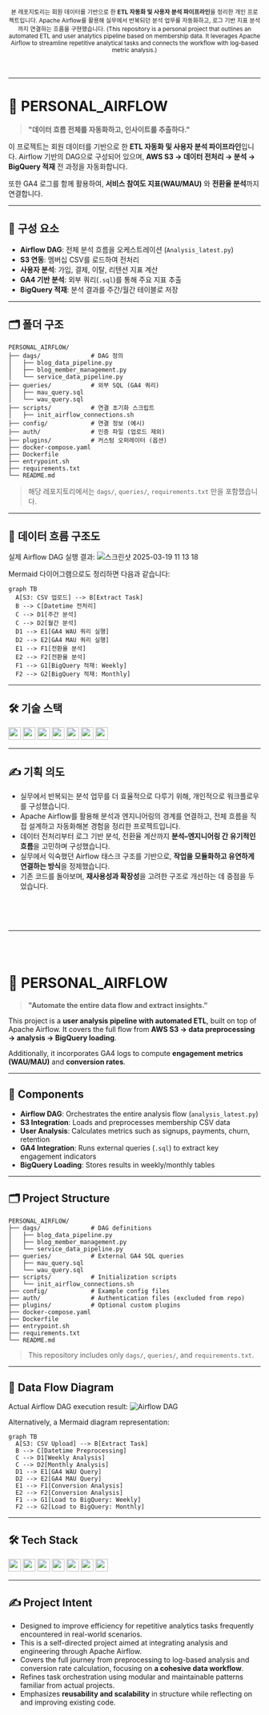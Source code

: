 <br/>
<div align="center">
  <sub>
  본 레포지토리는 회원 데이터를 기반으로 한 <b>ETL 자동화 및 사용자 분석 파이프라인</b>을 정리한 개인 프로젝트입니다. Apache Airflow를 활용해 실무에서 반복되던 분석 업무를 자동화하고, 로그 기반 지표 분석까지 연결하는 흐름을 구현했습니다.  
  (This repository is a personal project that outlines an automated ETL and user analytics pipeline based on membership data. It leverages Apache Airflow to streamline repetitive analytical tasks and connects the workflow with log-based metric analysis.)
  </sub>  
</div>
<br/>
<br/>

---

# 🎯 PERSONAL_AIRFLOW

> **"데이터 흐름 전체를 자동화하고, 인사이트를 추출하다."**

이 프로젝트는 회원 데이터를 기반으로 한 **ETL 자동화 및 사용자 분석 파이프라인**입니다.
Airflow 기반의 DAG으로 구성되어 있으며, **AWS S3 → 데이터 전처리 → 분석 → BigQuery 적재** 전 과정을 자동화합니다.

또한 GA4 로그를 함께 활용하여, **서비스 참여도 지표(WAU/MAU)** 와 **전환율 분석**까지 연결합니다.

---

## 🧩 구성 요소

* **Airflow DAG**: 전체 분석 흐름을 오케스트레이션 (`Analysis_latest.py`)
* **S3 연동**: 멤버십 CSV를 로드하여 전처리
* **사용자 분석**: 가입, 결제, 이탈, 리텐션 지표 계산
* **GA4 기반 분석**: 외부 쿼리(`.sql`)를 통해 주요 지표 추출
* **BigQuery 적재**: 분석 결과를 주간/월간 테이블로 저장

---

## 🗂 폴더 구조

```
PERSONAL_AIRFLOW/
├── dags/              # DAG 정의
│   ├── blog_data_pipeline.py
│   ├── blog_member_management.py
│   └── service_data_pipeline.py
├── queries/           # 외부 SQL (GA4 쿼리)
│   ├── mau_query.sql
│   └── wau_query.sql
├── scripts/           # 연결 초기화 스크립트
│   ├── init_airflow_connections.sh
├── config/            # 연결 정보 (예시)
├── auth/              # 인증 파일 (업로드 제외)
├── plugins/           # 커스텀 오퍼레이터 (옵션)
├── docker-compose.yaml
├── Dockerfile
├── entrypoint.sh
├── requirements.txt
└── README.md
```

> 해당 레포지토리에서는 `dags/`, `queries/`, `requirements.txt` 만을 포함했습니다.  

---

## 🔁 데이터 흐름 구조도

실제 Airflow DAG 실행 결과:
![스크린샷 2025-03-19 11 13 18](https://github.com/user-attachments/assets/c362c2be-0376-4d9b-9a56-8d2d6265358d)

Mermaid 다이어그램으로도 정리하면 다음과 같습니다:

```mermaid
graph TB
  A[S3: CSV 업로드] --> B[Extract Task]
  B --> C[Datetime 전처리]
  C --> D1[주간 분석]
  C --> D2[월간 분석]
  D1 --> E1[GA4 WAU 쿼리 실행]
  D2 --> E2[GA4 MAU 쿼리 실행]
  E1 --> F1[전환율 분석]
  E2 --> F2[전환율 분석]
  F1 --> G1[BigQuery 적재: Weekly]
  F2 --> G2[BigQuery 적재: Monthly]
```

---

## 🛠 기술 스택

<!--Python-->
<img src="https://img.shields.io/badge/Python-3776AB?style=rounded&logo=Python&logoColor=white" height="25"/> <!--Apache Airflow--> <img src="https://img.shields.io/badge/Airflow-017CEE?style=rounded&logo=Apache%20Airflow&logoColor=white" height="25"/> <!--Amazon S3--> <img src="https://img.shields.io/badge/Amazon%20S3-569A31?style=rounded&logo=Amazon%20S3&logoColor=white" height="25"/> <!--Google BigQuery--> <img src="https://img.shields.io/badge/BigQuery-1A73E8?style=rounded&logo=Google%20BigQuery&logoColor=white" height="25"/> <!--Docker--> <img src="https://img.shields.io/badge/Docker-0db7ed?style=rounded&logo=Docker&logoColor=white" height="25"/> <!--SQL--> <img src="https://img.shields.io/badge/SQL-4479A1?style=rounded&logo=SQLite&logoColor=white" height="25"/> <img src="https://img.shields.io/badge/%2B%20more-8E44AD?style=rounded&logoColor=white" height="25"/>


---

## ✍️ 기획 의도

* 실무에서 반복되는 분석 업무를 더 효율적으로 다루기 위해, 개인적으로 워크플로우를 구성했습니다.
* Apache Airflow를 활용해 분석과 엔지니어링의 경계를 연결하고, 전체 흐름을 직접 설계하고 자동화해본 경험을 정리한 프로젝트입니다.
* 데이터 전처리부터 로그 기반 분석, 전환율 계산까지 **분석–엔지니어링 간 유기적인 흐름**을 고민하며 구성했습니다.
* 실무에서 익숙했던 Airflow 태스크 구조를 기반으로, **작업을 모듈화하고 유연하게 연결하는 방식**을 정제했습니다.
* 기존 코드를 돌아보며, **재사용성과 확장성**을 고려한 구조로 개선하는 데 중점을 두었습니다.


<br/>
<br/>
<br/>

---
<br/>
<br/>

# 🎯 PERSONAL\_AIRFLOW

> **"Automate the entire data flow and extract insights."**

This project is a **user analysis pipeline with automated ETL**, built on top of Apache Airflow.
It covers the full flow from **AWS S3 → data preprocessing → analysis → BigQuery loading**.

Additionally, it incorporates GA4 logs to compute **engagement metrics (WAU/MAU)** and **conversion rates**.

---

## 🧩 Components

* **Airflow DAG**: Orchestrates the entire analysis flow (`analysis_latest.py`)
* **S3 Integration**: Loads and preprocesses membership CSV data
* **User Analysis**: Calculates metrics such as signups, payments, churn, retention
* **GA4 Integration**: Runs external queries (`.sql`) to extract key engagement indicators
* **BigQuery Loading**: Stores results in weekly/monthly tables

---

## 🗂 Project Structure

```
PERSONAL_AIRFLOW/
├── dags/              # DAG definitions
│   ├── blog_data_pipeline.py
│   ├── blog_member_management.py
│   └── service_data_pipeline.py
├── queries/           # External GA4 SQL queries
│   ├── mau_query.sql
│   └── wau_query.sql
├── scripts/           # Initialization scripts
│   └── init_airflow_connections.sh
├── config/            # Example config files
├── auth/              # Authentication files (excluded from repo)
├── plugins/           # Optional custom plugins
├── docker-compose.yaml
├── Dockerfile
├── entrypoint.sh
├── requirements.txt
└── README.md
```

> This repository includes only `dags/`, `queries/`, and `requirements.txt`.

---

## 🔁 Data Flow Diagram

Actual Airflow DAG execution result:
![Airflow DAG](https://github.com/user-attachments/assets/c362c2be-0376-4d9b-9a56-8d2d6265358d)

Alternatively, a Mermaid diagram representation:

```mermaid
graph TB
  A[S3: CSV Upload] --> B[Extract Task]
  B --> C[Datetime Preprocessing]
  C --> D1[Weekly Analysis]
  C --> D2[Monthly Analysis]
  D1 --> E1[GA4 WAU Query]
  D2 --> E2[GA4 MAU Query]
  E1 --> F1[Conversion Analysis]
  E2 --> F2[Conversion Analysis]
  F1 --> G1[Load to BigQuery: Weekly]
  F2 --> G2[Load to BigQuery: Monthly]
```

---

## 🛠 Tech Stack

<img src="https://img.shields.io/badge/Python-3776AB?style=rounded&logo=Python&logoColor=white" height="25"/> <img src="https://img.shields.io/badge/Airflow-017CEE?style=rounded&logo=Apache%20Airflow&logoColor=white" height="25"/> <img src="https://img.shields.io/badge/Amazon%20S3-569A31?style=rounded&logo=Amazon%20S3&logoColor=white" height="25"/> <img src="https://img.shields.io/badge/BigQuery-1A73E8?style=rounded&logo=Google%20BigQuery&logoColor=white" height="25"/> <img src="https://img.shields.io/badge/Docker-0db7ed?style=rounded&logo=Docker&logoColor=white" height="25"/> <img src="https://img.shields.io/badge/SQL-4479A1?style=rounded&logo=SQLite&logoColor=white" height="25"/> <img src="https://img.shields.io/badge/%2B%20more-8E44AD?style=rounded&logoColor=white" height="25"/>

---

## ✍️ Project Intent

* Designed to improve efficiency for repetitive analytics tasks frequently encountered in real-world scenarios.
* This is a self-directed project aimed at integrating analysis and engineering through Apache Airflow.
* Covers the full journey from preprocessing to log-based analysis and conversion rate calculation, focusing on **a cohesive data workflow**.
* Refines task orchestration using modular and maintainable patterns familiar from actual projects.
* Emphasizes **reusability and scalability** in structure while reflecting on and improving existing code.

